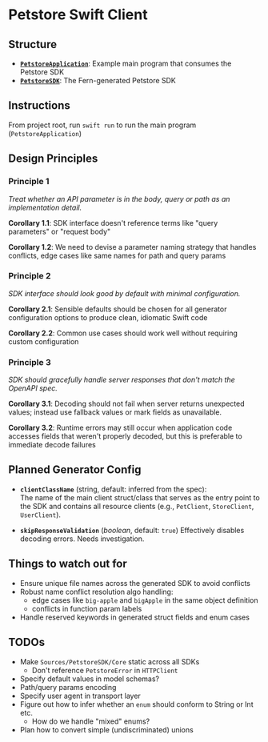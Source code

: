 # Petstore Swift Client

## Structure

- **[`PetstoreApplication`](/Sources/PetstoreApplication)**: Example main program that consumes the Petstore SDK
- **[`PetstoreSDK`](/Sources/PetstoreSDK)**: The Fern-generated Petstore SDK

## Instructions

From project root, run `swift run` to run the main program (`PetstoreApplication`)

## Design Principles

### Principle 1

_Treat whether an API parameter is in the body, query or path as an implementation detail._

**Corollary 1.1**: SDK interface doesn't reference terms like "query parameters" or "request body"

**Corollary 1.2**: We need to devise a parameter naming strategy that handles conflicts, edge cases like same names for path and query params

### Principle 2

_SDK interface should look good by default with minimal configuration._

**Corollary 2.1**: Sensible defaults should be chosen for all generator configuration options to produce clean, idiomatic Swift code

**Corollary 2.2**: Common use cases should work well without requiring custom configuration

### Principle 3

_SDK should gracefully handle server responses that don't match the OpenAPI spec._

**Corollary 3.1**: Decoding should not fail when server returns unexpected values; instead use fallback values or mark fields as unavailable.

**Corollary 3.2**: Runtime errors may still occur when application code accesses fields that weren't properly decoded, but this is preferable to immediate decode failures

## Planned Generator Config

- **`clientClassName`** (string, default: inferred from the spec):  
  The name of the main client struct/class that serves as the entry point to the SDK and contains all resource clients (e.g., `PetClient`, `StoreClient`, `UserClient`).

- **`skipResponseValidation`** (_boolean_, default: `true`)
  Effectively disables decoding errors. Needs investigation.

## Things to watch out for

- Ensure unique file names across the generated SDK to avoid conflicts
- Robust name conflict resolution algo handling:
  - edge cases like `big-apple` and `bigApple` in the same object definition
  - conflicts in function param labels
- Handle reserved keywords in generated struct fields and enum cases

## TODOs

- Make `Sources/PetstoreSDK/Core` static across all SDKs
  - Don't reference `PetstoreError` in `HTTPClient`
- Specify default values in model schemas?
- Path/query params encoding
- Specify user agent in transport layer
- Figure out how to infer whether an `enum` should conform to String or Int etc.
  - How do we handle "mixed" enums?
- Plan how to convert simple (undiscriminated) unions
